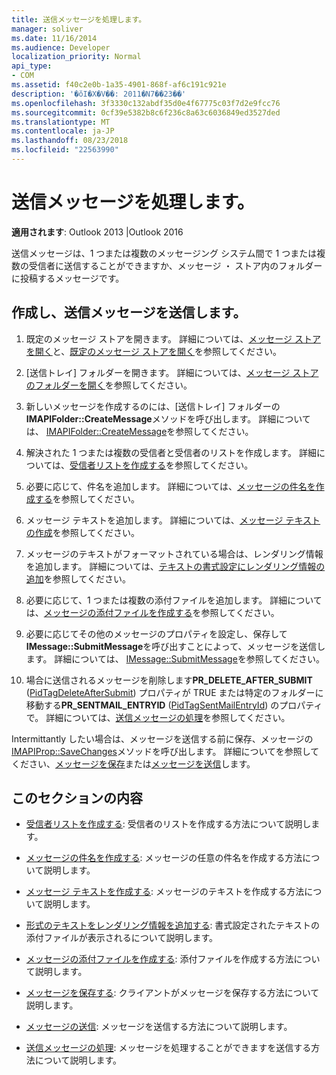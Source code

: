 ```yaml
---
title: 送信メッセージを処理します。
manager: soliver
ms.date: 11/16/2014
ms.audience: Developer
localization_priority: Normal
api_type:
- COM
ms.assetid: f40c2e0b-1a35-4901-868f-af6c191c921e
description: '�ŏI�X�V��: 2011�N7��23��'
ms.openlocfilehash: 3f3330c132abdf35d0e4f67775c03f7d2e9fcc76
ms.sourcegitcommit: 0cf39e5382b8c6f236c8a63c6036849ed3527ded
ms.translationtype: MT
ms.contentlocale: ja-JP
ms.lasthandoff: 08/23/2018
ms.locfileid: "22563990"
---
```

# <a name="handling-an-outgoing-message"></a>送信メッセージを処理します。

**適用されます**: Outlook 2013 |Outlook 2016 
  
送信メッセージは、1 つまたは複数のメッセージング システム間で 1 つまたは複数の受信者に送信することができますか、メッセージ ・ ストア内のフォルダーに投稿するメッセージです。
  
## <a name="create-and-send-an-outgoing-message"></a>作成し、送信メッセージを送信します。
  
1. 既定のメッセージ ストアを開きます。 詳細については、[メッセージ ストアを開く](opening-a-message-store.md)と、[既定のメッセージ ストアを開く](opening-the-default-message-store.md)を参照してください。
    
2. [送信トレイ] フォルダーを開きます。 詳細については、[メッセージ ストアのフォルダーを開く](opening-a-message-store-folder.md)を参照してください。
    
3. 新しいメッセージを作成するのには、[送信トレイ] フォルダーの**IMAPIFolder::CreateMessage**メソッドを呼び出します。 詳細については、 [IMAPIFolder::CreateMessage](imapifolder-createmessage.md)を参照してください。
    
4. 解決された 1 つまたは複数の受信者と受信者のリストを作成します。 詳細については、[受信者リストを作成する](creating-a-recipient-list.md)を参照してください。
    
5. 必要に応じて、件名を追加します。 詳細については、[メッセージの件名を作成する](creating-a-message-subject.md)を参照してください。
    
6. メッセージ テキストを追加します。 詳細については、[メッセージ テキストの作成](creating-message-text.md)を参照してください。
    
7. メッセージのテキストがフォーマットされている場合は、レンダリング情報を追加します。 詳細については、[テキストの書式設定にレンダリング情報の追加](adding-rendering-information-to-formatted-text.md)を参照してください。
    
8. 必要に応じて、1 つまたは複数の添付ファイルを追加します。 詳細については、[メッセージの添付ファイルを作成する](creating-a-message-attachment.md)を参照してください。
    
9. 必要に応じてその他のメッセージのプロパティを設定し、保存して**IMessage::SubmitMessage**を呼び出すことによって、メッセージを送信します。 詳細については、 [IMessage::SubmitMessage](imessage-submitmessage.md)を参照してください。
    
10. 場合に送信されるメッセージを削除します**PR\_DELETE_AFTER_SUBMIT** ([PidTagDeleteAfterSubmit](pidtagdeleteaftersubmit-canonical-property.md)) プロパティが TRUE または特定のフォルダーに移動する**PR_SENTMAIL_ENTRYID** ([PidTagSentMailEntryId](pidtagsentmailentryid-canonical-property.md)) のプロパティで。 詳細については、[送信メッセージの処理](processing-a-sent-message.md)を参照してください。
    
Intermittantly したい場合は、メッセージを送信する前に保存、メッセージの[IMAPIProp::SaveChanges](imapiprop-savechanges.md)メソッドを呼び出します。 詳細についてを参照してください、[メッセージを保存](saving-a-message.md)または[メッセージを送信](sending-a-message.md)します。 
  
## <a name="in-this-section"></a>このセクションの内容

- [受信者リストを作成する](creating-a-recipient-list.md): 受信者のリストを作成する方法について説明します。
    
- [メッセージの件名を作成する](creating-a-message-subject.md): メッセージの任意の件名を作成する方法について説明します。
    
- [メッセージ テキストを作成する](creating-message-text.md): メッセージのテキストを作成する方法について説明します。
    
- [形式のテキストをレンダリング情報を追加する](adding-rendering-information-to-formatted-text.md): 書式設定されたテキストの添付ファイルが表示されるについて説明します。
    
- [メッセージの添付ファイルを作成する](creating-a-message-attachment.md): 添付ファイルを作成する方法について説明します。
    
- [メッセージを保存する](saving-a-message.md): クライアントがメッセージを保存する方法について説明します。
    
- [メッセージの送信](sending-a-message.md): メッセージを送信する方法について説明します。
    
- [送信メッセージの処理](processing-a-sent-message.md): メッセージを処理することができますを送信する方法について説明します。
    

